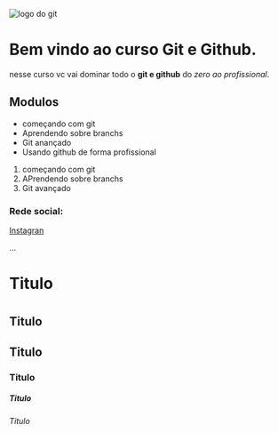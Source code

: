 ![logo do git](URL)

# Bem vindo ao curso Git e Github.
nesse curso vc vai dominar todo o **git e github** do _zero ao profissional_.

## Modulos
* começando com git
* Aprendendo sobre branchs
* Git anançado
* Usando github de forma profissional

1. começando com git
2. APrendendo sobre branchs
3. Git avançado

### Rede social:
[Instagran](URL)

...
# Titulo <h1>
## Titulo <h2>
## Titulo <h3>
### Titulo <h4>
##### Titulo <h5>
###### Titulo <h6>
